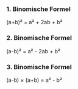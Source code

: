 
### 1. Binomische Formel
(a+b)² = a² + 2ab + b²

### 2. Binomische Formel
(a-b)² = a² - 2ab + b²

### 3. Binomische Formel
(a-b) × (a+b) = a² - b²